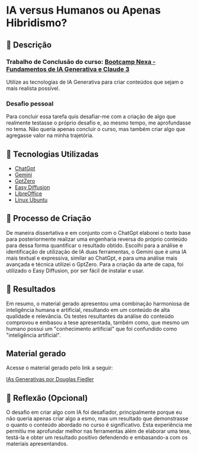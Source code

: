 # IA versus Humanos ou Apenas Hibridismo?

## 📒 Descrição
### Trabalho de Conclusão do curso: [Bootcamp Nexa - Fundamentos de IA Generativa e Claude 3](https://web.dio.me/track/bootcamp-nexa-fundamentos-de-ia-generativa-e-claude-3)
Utilize as tecnologias de IA Generativa para criar conteúdos que sejam o mais realista possível.

### Desafio pessoal
Para concluir essa tarefa quis desafiar-me com a criação de algo que realmente testasse o próprio desafio e, ao mesmo tempo, me aprofundasse no tema. Não queria apenas concluir o curso, mas também criar algo que agregasse valor na minha trajetória.

## 🤖 Tecnologias Utilizadas
* [ChatGpt](https://www.chatgpt.com)
* [Gemini](https://www.gemini.google.com)
* [GptZero](https://www.gptzero.me)
* [Easy Diffusion](https://www.easydiffusion.github.io)
* [LibreOffice](https://www.libreoffice.org)
* [Linux Ubuntu](https://www.ubuntu.com)

## 🧐 Processo de Criação
De maneira dissertativa e em conjunto com o ChatGpt elaborei o texto base para posteriormente realizar uma engenharia reversa do próprio conteúdo para dessa forma quantificar o resultado obtido.
Escolhi para a análise e identificação de utilização de IA duas ferramentas, o Gemini que é uma IA mais textual e expressiva, similar ao ChatGpt, e para uma análise mais avançada e técnica utilizei o GptZero.
Para a criação da arte de capa, foi utilizado o Easy Diffusion, por ser fácil de instalar e usar.

## 🚀 Resultados
Em resumo, o material gerado apresentou uma combinação harmoniosa de inteligência humana e artificial, resultando em um conteúdo de alta qualidade e relevância.
Os testes resultantes da análise do conteúdo comprovou e embasou a tese apresentada, também como, que mesmo um humano possui um "conhecimento artificial" que foi confundido como "inteligência artificial".

## Material gerado
Acesse o material gerado pelo link a seguir:

[IAs Generativas por Douglas Fiedler](/exemplos/ia-generativas-por-douglas-fiedler.pdf)

## 💭 Reflexão (Opcional)
O desafio em criar algo com IA foi desafiador, principalmente porque eu não queria apenas criar algo a esmo, mas um resultado que demonstrasse o quanto o conteúdo abordado no curso é significativo. Esta experiência me permitiu me aprofundar melhor nas ferramentas além de elaborar uma tese, testá-la e obter um resultado positivo defendendo e embasando-a com os materiais apresentandos.
